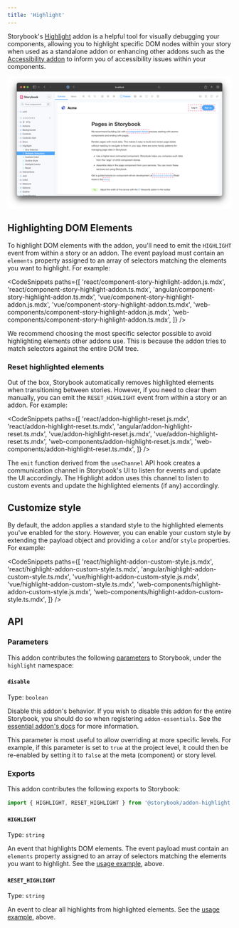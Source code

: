 ```yaml
---
title: 'Highlight'
---
```


Storybook's [Highlight](https://storybook.js.org/addons/@storybook/addon-highlight/) addon is a helpful tool for visually debugging your components, allowing you to highlight specific DOM nodes within your story when used as a standalone addon or enhancing other addons such as the [Accessibility addon](https://storybook.js.org/addons/@storybook/addon-a11y/) to inform you of accessibility issues within your components.

![Story with highlighted elements](./highlight.png)

## Highlighting DOM Elements

To highlight DOM elements with the addon, you'll need to emit the `HIGHLIGHT` event from within a story or an addon. The event payload must contain an `elements` property assigned to an array of selectors matching the elements you want to highlight. For example:

<!-- prettier-ignore-start -->

<CodeSnippets
  paths={[
    'react/component-story-highlight-addon.js.mdx',
    'react/component-story-highlight-addon.ts.mdx',
    'angular/component-story-highlight-addon.ts.mdx',
    'vue/component-story-highlight-addon.js.mdx',
    'vue/component-story-highlight-addon.ts.mdx',
    'web-components/component-story-highlight-addon.js.mdx',
    'web-components/component-story-highlight-addon.ts.mdx',
  ]}
/>

<!-- prettier-ignore-end -->

<Callout variant="info" icon="💡">

We recommend choosing the most specific selector possible to avoid highlighting elements other addons use. This is because the addon tries to match selectors against the entire DOM tree.

</Callout>

### Reset highlighted elements

Out of the box, Storybook automatically removes highlighted elements when transitioning between stories. However, if you need to clear them manually, you can emit the `RESET_HIGHLIGHT` event from within a story or an addon. For example:

<!-- prettier-ignore-start -->

<CodeSnippets
  paths={[
    'react/addon-highlight-reset.js.mdx',
    'react/addon-highlight-reset.ts.mdx',
    'angular/addon-highlight-reset.ts.mdx',
    'vue/addon-highlight-reset.js.mdx',
    'vue/addon-highlight-reset.ts.mdx',
    'web-components/addon-highlight-reset.js.mdx',
    'web-components/addon-highlight-reset.ts.mdx',
  ]}
/>

<!-- prettier-ignore-end -->

<Callout variant="info">

The `emit` function derived from the `useChannel` API hook creates a communication channel in Storybook's UI to listen for events and update the UI accordingly. The Highlight addon uses this channel to listen to custom events and update the highlighted elements (if any) accordingly.

</Callout>

## Customize style

By default, the addon applies a standard style to the highlighted elements you've enabled for the story. However, you can enable your custom style by extending the payload object and providing a `color` and/or `style` properties. For example:

<!-- prettier-ignore-start -->

<CodeSnippets
  paths={[
    'react/highlight-addon-custom-style.js.mdx',
    'react/highlight-addon-custom-style.ts.mdx',
    'angular/highlight-addon-custom-style.ts.mdx',
    'vue/highlight-addon-custom-style.js.mdx',
    'vue/highlight-addon-custom-style.ts.mdx',
    'web-components/highlight-addon-custom-style.js.mdx',
    'web-components/highlight-addon-custom-style.ts.mdx',
  ]}
/>

<!-- prettier-ignore-end -->

## API

### Parameters

This addon contributes the following [parameters](../writing-stories/parameters.md) to Storybook, under the `highlight` namespace:

#### `disable`

Type: `boolean`

Disable this addon's behavior. If you wish to disable this addon for the entire Storybook, you should do so when registering `addon-essentials`. See the [essential addon's docs](../essentials/index.md#disabling-addons) for more information.

This parameter is most useful to allow overriding at more specific levels. For example, if this parameter is set to `true` at the project level, it could then be re-enabled by setting it to `false` at the meta (component) or story level.

### Exports

This addon contributes the following exports to Storybook:

```js
import { HIGHLIGHT, RESET_HIGHLIGHT } from '@storybook/addon-highlight';
```

#### `HIGHLIGHT`

Type: `string`

An event that highlights DOM elements. The event payload must contain an `elements` property assigned to an array of selectors matching the elements you want to highlight. See the [usage example](#highlighting-dom-elements), above.

#### `RESET_HIGHLIGHT`

Type: `string`

An event to clear all highlights from highlighted elements. See the [usage example](#reset-highlighted-elements), above.
